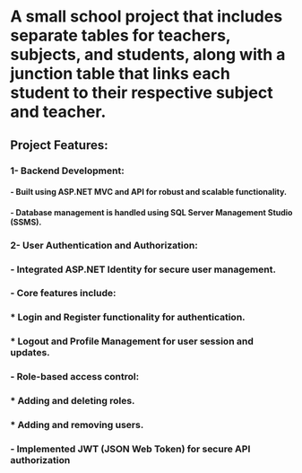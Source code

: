 # A small school project that includes separate tables for teachers, subjects, and students, along with a junction table that links each student to their respective subject and teacher.

## Project Features:
### 1- Backend Development:
####   - Built using ASP.NET MVC and API for robust and scalable functionality.
####   - Database management is handled using SQL Server Management Studio (SSMS).

### 2- User Authentication and Authorization:
###   - Integrated ASP.NET Identity for secure user management.
###   - Core features include:
###       * Login and Register functionality for authentication.
###       * Logout and Profile Management for user session and updates.
###   - Role-based access control:
###       * Adding and deleting roles.
###       * Adding and removing users.
###   - Implemented JWT (JSON Web Token) for secure API authorization
